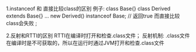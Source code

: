1.instanceof 和 直接比较class的区别
例子:
  class Base{}
  class Derived extends Base{}
  ...
  new Derived() instanceof Base; // 返回true
  而直接比较class会失败 ;
  
  
2.反射和RTTI的区别
  RTTI在编译时打开和检查.class文件；
  反射机制: .class文件在编译时是不可获取的，所以在运行时通过JVM打开和检查.class文件
